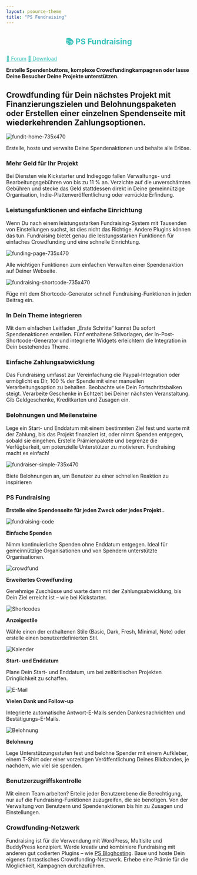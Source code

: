 ```yaml
---
layout: psource-theme
title: "PS Fundraising"
---
```


<h2 align="center" style="color:#38c2bb;">📚 PS Fundraising</h2>

<div class="menu"> 
  <a href="https://github.com/cp-psource/ps-fundraising/discussions" style="color:#38c2bb;">💬 Forum</a> 
  <a href="https://github.com/cp-psource/msreader/releases" style="color:#38c2bb;">📝 Download</a>
</div>

**Erstelle Spendenbuttons, komplexe Crowdfundingkampagnen oder lasse Deine Besucher Deine Projekte unterstützen.**

## Crowdfunding für Dein nächstes Projekt mit Finanzierungszielen und Belohnungspaketen oder Erstellen einer einzelnen Spendenseite mit wiederkehrenden Zahlungsoptionen.

![fundit-home-735x470](https://n3rds.work/wp-content/uploads/2023/10/fundraising-home-735x470-583x372.png) 

Erstelle, hoste und verwalte Deine Spendenaktionen und behalte alle Erlöse.

### Mehr Geld für Ihr Projekt

Bei Diensten wie Kickstarter und Indiegogo fallen Verwaltungs- und Bearbeitungsgebühren von bis zu 11 % an. Verzichte auf die unverschämten Gebühren und stecke das Geld stattdessen direkt in Deine gemeinnützige Organisation, Indie-Plattenveröffentlichung oder verrückte Erfindung.


### Leistungsfunktionen und einfache Einrichtung

Wenn Du nach einem leistungsstarken Fundraising-System mit Tausenden von Einstellungen suchst, ist dies nicht das Richtige. Andere Plugins können das tun. Fundraising bietet genau die leistungsstarken Funktionen für einfaches Crowdfunding und eine schnelle Einrichtung.

![funding-page-735x470](https://n3rds.work/wp-content/uploads/2023/10/fundraising-page-735x470-583x372.png) 

Alle wichtigen Funktionen zum einfachen Verwalten einer Spendenaktion auf Deiner Webseite.

![fundraising-shortcode-735x470](https://n3rds.work/wp-content/uploads/2023/10/fundraising-shortcode-735x470-583x373.png) 

Füge mit dem Shortcode-Generator schnell Fundraising-Funktionen in jeden Beitrag ein.

### In Dein Theme integrieren

Mit dem einfachen Leitfaden „Erste Schritte“ kannst Du sofort Spendenaktionen erstellen. Fünf enthaltene Stilvorlagen, der In-Post-Shortcode-Generator und integrierte Widgets erleichtern die Integration in Dein bestehendes Theme.

### Einfache Zahlungsabwicklung

Das Fundraising umfasst zur Vereinfachung die Paypal-Integration oder ermöglicht es Dir, 100 % der Spende mit einer manuellen Verarbeitungsoption zu behalten. Beobachte wie Dein Fortschrittsbalken steigt. Verarbeite Geschenke in Echtzeit bei Deiner nächsten Veranstaltung. Gib Geldgeschenke, Kreditkarten und Zusagen ein.

### Belohnungen und Meilensteine

Lege ein Start- und Enddatum mit einem bestimmten Ziel fest und warte mit der Zahlung, bis das Projekt finanziert ist, oder nimm Spenden entgegen, sobald sie eingehen. Erstelle Prämienpakete und begrenze die Verfügbarkeit, um potenzielle Unterstützer zu motivieren. Fundraising macht es einfach!

![fundraiser-simple-735x470](https://n3rds.work/wp-content/uploads/2023/10/fundraiser-simple-735x470-583x373.png) 

Biete Belohnungen an, um Benutzer zu einer schnellen Reaktion zu inspirieren

### PS Fundraising

**Erstelle eine Spendenseite für jeden Zweck oder jedes Projekt..**

![fundraising-code](https://n3rds.work/wp-content/uploads/2023/10/fundraising-code.png)

**Einfache Spenden**

Nimm kontinuierliche Spenden ohne Enddatum entgegen. Ideal für gemeinnützige Organisationen und von Spendern unterstützte Organisationen.

![crowdfund](https://n3rds.work/wp-content/uploads/2023/10/crowdfund.png)

**Erweitertes Crowdfunding**

Genehmige Zuschüsse und warte dann mit der Zahlungsabwicklung, bis Dein Ziel erreicht ist – wie bei Kickstarter.

![Shortcodes](https://n3rds.work/wp-content/uploads/2023/10/shortcodes.png)

**Anzeigestile**

Wähle einen der enthaltenen Stile (Basic, Dark, Fresh, Minimal, Note) oder erstelle einen benutzerdefinierten Stil.

![Kalender](https://n3rds.work/wp-content/uploads/2023/10/calendar.png)

**Start- und Enddatum**

Plane Dein Start- und Enddatum, um bei zeitkritischen Projekten Dringlichkeit zu schaffen.

![E-Mail](https://n3rds.work/wp-content/uploads/2023/10/email.png)

**Vielen Dank und Follow-up**

Integrierte automatische Antwort-E-Mails senden Dankesnachrichten und Bestätigungs-E-Mails.

![Belohnung](https://n3rds.work/wp-content/uploads/2023/10/reward.png)

**Belohnung**

Lege Unterstützungsstufen fest und belohne Spender mit einem Aufkleber, einem T-Shirt oder einer vorzeitigen Veröffentlichung Deines Bildbandes, je nachdem, wie viel sie spenden.

### Benutzerzugriffskontrolle

Mit einem Team arbeiten? Erteile jeder Benutzerebene die Berechtigung, nur auf die Fundraising-Funktionen zuzugreifen, die sie benötigen. Von der Verwaltung von Benutzern und Spendenaktionen bis hin zu Zusagen und Einstellungen.

### Crowdfunding-Netzwerk

Fundraising ist für die Verwendung mit WordPress, Multisite und BuddyPress konzipiert. Werde kreativ und kombiniere Fundraising mit anderen gut codierten Plugins – wie [PS Bloghosting](https://n3rds.work/piestingtal_source/ps-bloghosting-multisite-next-level-plugin/). Baue und hoste Dein eigenes fantastisches Crowdfunding-Netzwerk. Erhebe eine Prämie für die Möglichkeit, Kampagnen durchzuführen.